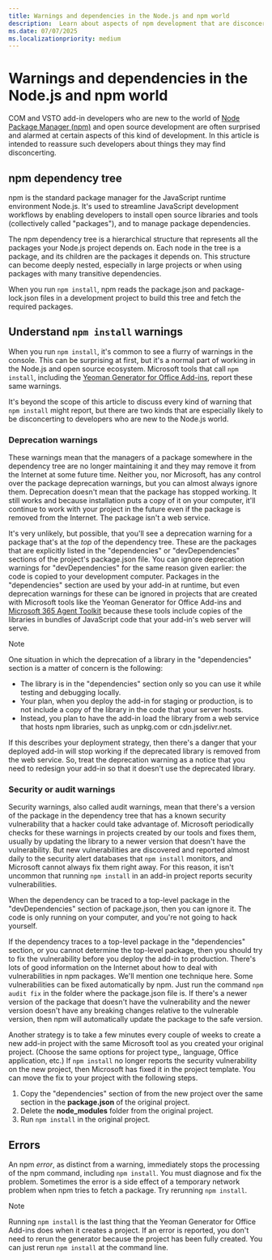 ```yaml
---
title: Warnings and dependencies in the Node.js and npm world
description:  Learn about aspects of npm development that are disconcerting to COM and VSTO developers.
ms.date: 07/07/2025
ms.localizationpriority: medium
---
```


# Warnings and dependencies in the Node.js and npm world

COM and VSTO add-in developers who are new to the world of [Node Package Manager (npm)](https://www.npmjs.com/) and open source development are often surprised and alarmed at certain aspects of this kind of development. In this article is intended to reassure such developers about things they may find disconcerting.

## npm dependency tree

npm is the standard package manager for the JavaScript runtime environment Node.js. It's used to streamline JavaScript development workflows by enabling developers to install open source libraries and tools (collectively called "packages"), and to manage package dependencies.

The npm dependency tree is a hierarchical structure that represents all the packages your Node.js project depends on. Each node in the tree is a package, and its children are the packages it depends on. This structure can become deeply nested, especially in large projects or when using packages with many transitive dependencies.

When you run `npm install`, npm reads the package.json and package-lock.json files in a development project to build this tree and fetch the required packages.

## Understand `npm install` warnings

When you run `npm install`, it's common to see a flurry of warnings in the console. This can be surprising at first, but it's a normal part of working in the Node.js and open source ecosystem. Microsoft tools that call `npm install`, including the [Yeoman Generator for Office Add-ins](../develop/yeoman-generator-overview.md), report these same warnings.

It's beyond the scope of this article to discuss every kind of warning that `npm install` might report, but there are two kinds that are especially likely to be disconcerting to developers who are new to the Node.js world.

### Deprecation warnings

These warnings mean that the managers of a package somewhere in the dependency tree are no longer maintaining it and they may remove it from the Internet at some future time. Neither you, nor Microsoft, has any control over the package deprecation warnings, but you can almost always ignore them. Deprecation doesn't mean that the package has stopped working. It still works and because installation puts a copy of it on your computer, it'll continue to work with your project in the future even if the package is removed from the Internet. The package isn't a web service.

It's very unlikely, but possible, that you'll see a deprecation warning for a package that's at the *top* of the dependency tree. These are the packages that are explicitly listed in the "dependencies" or "devDependencies" sections of the project's package.json file. You can ignore deprecation warnings for "devDependencies" for the same reason given earlier: the code is copied to your development computer. Packages in the "dependencies" section are used by your add-in at runtime, but even deprecation warnings for these can be ignored in projects that are created with Microsoft tools like the Yeoman Generator for Office Add-ins and [Microsoft 365 Agent Toolkit](../develop/agents-toolkit-overview.md) because these tools include copies of the libraries in bundles of JavaScript code that your add-in's web server will serve.

> [!NOTE]
> One situation in which the deprecation of a library in the "dependencies" section is a matter of concern is the following:
>
> - The library is in the "dependencies" section only so you can use it while testing and debugging locally.
> - Your plan, when you deploy the add-in for staging or production, is to not include a copy of the library in the code that your server hosts.
> - Instead, you plan to have the add-in load the library from a web service that hosts npm libraries, such as unpkg.com or cdn.jsdelivr.net.
>
> If this describes your deployment strategy, then there's a danger that your deployed add-in will stop working if the deprecated library is removed from the web service. So, treat the deprecation warning as a notice that you need to redesign your add-in so that it doesn't use the deprecated library.

### Security or audit warnings

Security warnings, also called audit warnings, mean that there's a version of the package in the dependency tree that has a known security vulnerability that a hacker could take advantage of. Microsoft periodically checks for these warnings in projects created by our tools and fixes them, usually by updating the library to a newer version that doesn't have the vulnerability. But new vulnerabilities are discovered and reported almost daily to the security alert databases that `npm install` monitors, and Microsoft cannot always fix them right away. For this reason, it isn't uncommon that running `npm install` in an add-in project reports security vulnerabilities.

When the dependency can be traced to a top-level package in the "devDependencies" section of package.json, then you can ignore it. The code is only running on your computer, and you're not going to hack yourself.

If the dependency traces to a top-level package in the "dependencies" section, or you cannot determine the top-level package, then you should try to fix the vulnerability before you deploy the add-in to production. There's lots of good information on the Internet about how to deal with vulnerabilities in npm packages. We'll mention one technique here. Some vulnerabilities can be fixed automatically by npm. Just run the command `npm audit fix` in the folder where the package.json file is. If there's a newer version of the package that doesn't have the vulnerability and the newer version doesn't have any breaking changes relative to the vulnerable version, then npm will automatically update the package to the safe version.

Another strategy is to take a few minutes every couple of weeks to create a new add-in project with the same Microsoft tool as you created your original project. (Choose the same options for project type,, language, Office application, etc.) If `npm install` no longer reports the security vulnerability on the new project, then Microsoft has fixed it in the project template. You can move the fix to your project with the following steps.

1. Copy the "dependencies" section of from the new project over the same section in the **package.json** of the original project.
1. Delete the **node_modules** folder from the original project.
1. Run `npm install` in the original project.

## Errors

An npm *error*, as distinct from a warning, immediately stops the processing of the npm command, including `npm install`. You must diagnose and fix the problem. Sometimes the error is a side effect of a temporary network problem when npm tries to fetch a package. Try rerunning `npm install`.

> [!NOTE]
> Running `npm install` is the last thing that the Yeoman Generator for Office Add-ins does when it creates a project. If an error is reported, you don't need to rerun the generator because the project has been fully created. You can just rerun `npm install` at the command line.
